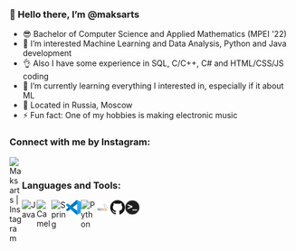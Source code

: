### 👋 Hello there, I’m @maksarts


- :sunglasses: Bachelor of Computer Science and Applied Mathematics (MPEI '22)
- 👀 I’m interested Machine Learning and Data Analysis, Python and Java development 
- :ok_hand: Also I have some experience in SQL, C/C++, C# and HTML/CSS/JS coding
- 🌱 I’m currently learning everything I interested in, especially if it about ML
- 🌃 Located in Russia, Moscow
- ⚡ Fun fact: One of my hobbies is making electronic music




### Connect with me by Instagram:
[<img align="left" alt="Maksarts | Instagram" width="22px" src="https://cdn.jsdelivr.net/npm/simple-icons@v3/icons/instagram.svg" />][instagram]


<br />

### Languages and Tools:

<img align="left" alt="Java" width="26px" src="https://upload.wikimedia.org/wikipedia/ru/thumb/3/39/Java_logo.svg/1200px-Java_logo.svg.png" />
<img align="left" alt="Camel" width="26px" src="[https://upload.wikimedia.org/wikipedia/ru/thumb/3/39/Java_logo.svg/1200px-Java_logo.svg.png](https://static-00.iconduck.com/assets.00/apache-camel-icon-512x512-45u3xft2.png)" />
<img align="left" alt="Spring" width="26px" src="[https://upload.wikimedia.org/wikipedia/ru/thumb/3/39/Java_logo.svg/1200px-Java_logo.svg.png](https://miro.medium.com/max/500/1*AbiX4LwtSNozoyfypcKvEg.png)" />
<img align="left" alt="Visual Studio Code" width="26px" src="https://raw.githubusercontent.com/github/explore/80688e429a7d4ef2fca1e82350fe8e3517d3494d/topics/visual-studio-code/visual-studio-code.png" />
<img align="left" alt="Python" width="26px" src="https://upload.wikimedia.org/wikipedia/commons/thumb/c/c3/Python-logo-notext.svg/1200px-Python-logo-notext.svg.png" />
<img align="left" alt="SQL" width="26px"  src="https://raw.githubusercontent.com/github/explore/80688e429a7d4ef2fca1e82350fe8e3517d3494d/topics/mysql/mysql.png" />
<img align="left" alt="GitHub" width="26px" src="https://raw.githubusercontent.com/github/explore/78df643247d429f6cc873026c0622819ad797942/topics/github/github.png" />
<img align="left" alt="Terminal" width="26px" src="https://raw.githubusercontent.com/github/explore/80688e429a7d4ef2fca1e82350fe8e3517d3494d/topics/terminal/terminal.png" />













[instagram]: https://www.instagram.com/apelsinoviy_borsh/
